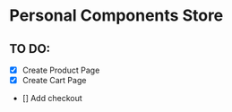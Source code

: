# Personal Components Store

## TO DO:

- [x] Create Product Page
- [X] Create Cart Page
- [] Add checkout
